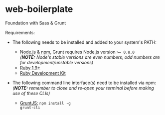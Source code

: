 # web-boilerplate
Foundation with Sass &amp; Grunt

Requirements:
 - The following needs to be installed and added to your system's PATH:
   - <a href="https://nodejs.org/">Node.js & npm</a>, Grunt requires Node.js version <code>>= 0.8.0 </code>
     <br><i>(<b>NOTE:</b> Node's stable versions are even numbers; odd numbers are for development/unstable versions)</i>
   - <a href="https://www.ruby-lang.org/">Ruby 1.9+</a>
   - <a href="https://github.com/oneclick/rubyinstaller/wiki/Development-Kit">Ruby Development Kit</a>
 
 - The following command line interface(s) need to be installed via npm:
   <br><i>(<b>NOTE:</b> remember to close and re-open your terminal before making use of these CLIs)</i>
   - <a href="http://gruntjs.com/">GruntJS</a>; <code>npm install -g grunt-cli</code>
